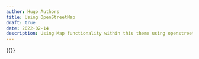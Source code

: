 ```yaml
---
author: Hugo Authors
title: Using OpenStreetMap
draft: true
date: 2022-02-14
description: Using Map functionality within this theme using openstreetmap
---
```


{{<openstreetmap mapName="demo-map_1" scale="14" coordX="-37.7989" coordY="145.0003">}}